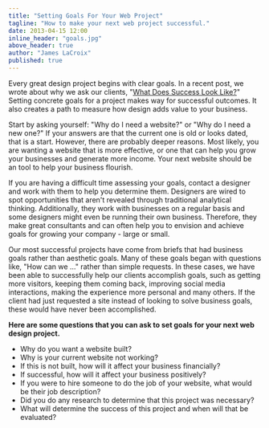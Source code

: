 ```yaml
---
title: "Setting Goals For Your Web Project"
tagline: "How to make your next web project successful."
date: 2013-04-15 12:00
inline_header: "goals.jpg"
above_header: true
author: "James LaCroix"
published: true
---
```


Every great design project begins with clear goals. In a recent post, we wrote about why we ask our clients, "[What Does Success Look Like?](/blog/what-does-success-look-like/)" Setting concrete goals for a project makes way for successful outcomes. It also creates a path to measure how design adds value to your business.

Start by asking yourself: "Why do I need a website?" or "Why do I need a new one?" If your answers are that the current one is old or looks dated, that is a start. However, there are probably deeper reasons. Most likely, you are wanting a website that is more effective, or one that can help you grow your businesses and generate more income. Your next website should be an tool to help your business flourish.

If you are having a difficult time assessing your goals, contact a designer and work with them to help you determine them. Designers are wired to spot opportunities that aren't revealed through traditional analytical thinking. Additionally, they work with businesses on a regular basis and some designers might even be running their own business. Therefore, they make great consultants and can often help you to envision and achieve goals for growing your company - large or small.

Our most successful projects have come from briefs that had business goals rather than aesthetic goals. Many of these goals began with questions like, "How can we …" rather than simple requests. In these cases, we have been able to successfully help our clients accomplish goals, such as getting more visitors, keeping them coming back, improving social media interactions, making the experience more personal and many others. If the client had just requested a site instead of looking to solve business goals, these would have never been accomplished.

**Here are some questions that you can ask to set goals for your next web design project.**

- Why do you want a website built?
- Why is your current website not working?
- If this is not built, how will it affect your business financially?
- If successful, how will it affect your business positively?
- If you were to hire someone to do the job of your website, what would be their job description?
- Did you do any research to determine that this project was necessary?
- What will determine the success of this project and when will that be evaluated?
